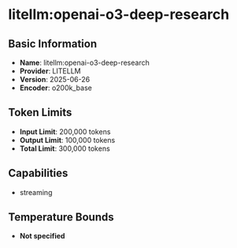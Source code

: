 # litellm:openai-o3-deep-research

## Basic Information
- **Name**: litellm:openai-o3-deep-research
- **Provider**: LITELLM
- **Version**: 2025-06-26
- **Encoder**: o200k_base

## Token Limits
- **Input Limit**: 200,000 tokens
- **Output Limit**: 100,000 tokens
- **Total Limit**: 300,000 tokens

## Capabilities
- streaming


## Temperature Bounds
- **Not specified**






